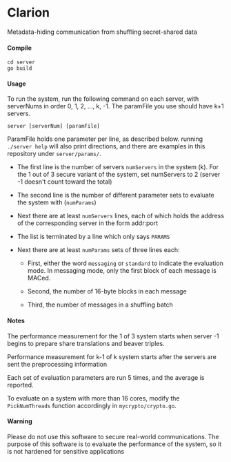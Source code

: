 # Clarion
Metadata-hiding communication from shuffling secret-shared data

#### Compile

```
cd server
go build
```

#### Usage

To run the system, run the following command on each server, with serverNums in order 0, 1, 2, ..., k, -1. The paramFile you use should have k+1 servers.

```
server [serverNum] [paramFile]

```

ParamFile holds one parameter per line, as described below. running `./server help` will also print directions, and there are examples in this repository under `server/params/`. 

*  The first line is the number of servers `numServers` in the system (k). For the 1 out of 3 secure variant of the system, set numServers to 2 (server -1 doesn't count toward the total)

*  The second line is the number of different parameter sets to evaluate the system with (`numParams`)

*  Next there are at least `numServers` lines, each of which holds the address of the corresponding server in the form addr:port

*  The list is terminated by a line which only says `PARAMS`

*  Next there are at least `numParams` sets of three lines each:

   - First, either the word `messaging` or `standard` to indicate the evaluation mode. In messaging mode, only the first block of each message is MACed.
   
   - Second, the number of 16-byte blocks in each message
   
   - Third, the number of messages in a shuffling batch


#### Notes

The performance measurement for the 1 of 3 system starts when server -1 begins to prepare share translations and beaver triples. 

Performance measurement for k-1 of k system starts after the servers are sent the preprocessing information

Each set of evaluation parameters are run 5 times, and the average is reported. 

To evaluate on a system with more than 16 cores, modify the `PickNumThreads` function accordingly in `mycrypto/crypto.go`.

#### Warning

Please do not use this software to secure 
real-world communications. The purpose of 
this software is to evaluate the performance 
of the system, so it is not hardened for sensitive applications



